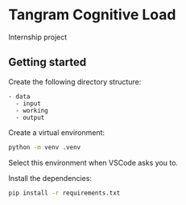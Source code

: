 # Tangram Cognitive Load

Internship project


## Getting started

Create the following directory structure:

```
- data
  - input
  - working
  - output
```

Create a virtual environment:

```bash
python -m venv .venv
```

Select this environment when VSCode asks you to.

Install the dependencies:

```bash
pip install -r requirements.txt
```